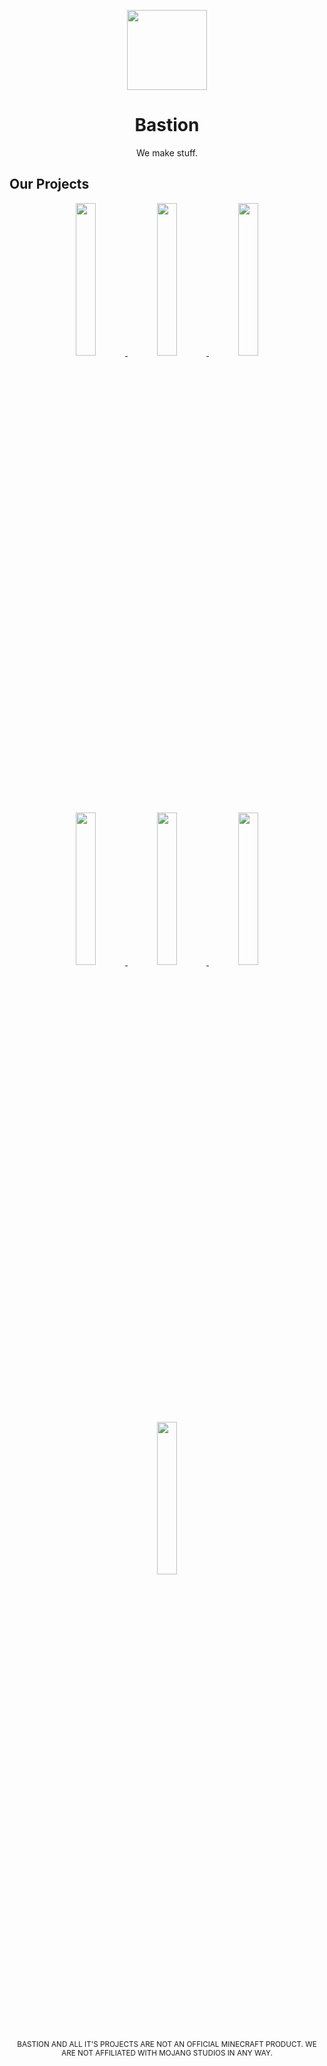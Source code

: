 <p align="center"><img src="https://bastionmc.github.io/github/assets/profile/organisation_icon.png" height="128px" width="128px"></p>
<h1 align="center">Bastion</h1><p align="center">We make stuff.</p>

## Our Projects
<p align="center">
<a href="https://github.com/BastionMC/BastionLauncher">
<img width="25%" src="https://bastionmc.github.io/github/assets/profile/project_banners/bastion_launcher.png">
</a>
<a href="https://github.com/BastionMC/MCWebGUI">
<img width="25%" src="https://bastionmc.github.io/github/assets/profile/project_banners/mcwebgui.png">
</a>
<a href="https://github.com/BastionMC/QuartzServer">
<img width="25%" src="https://bastionmc.github.io/github/assets/profile/project_banners/quartz_server.png">
</a>
<a href="https://github.com/BastionMC/Nylium">
<img width="25%" src="https://bastionmc.github.io/github/assets/profile/project_banners/nylium.png">
</a>
<a href="https://github.com/BastionMC/Netherrack">
<img width="25%" src="https://bastionmc.github.io/github/assets/profile/project_banners/netherrack.png">
</a>
<a href="https://github.com/BastionMC/QuartzClient">
<img width="25%" src="https://bastionmc.github.io/github/assets/profile/project_banners/quartz_client.png">
</a>
<a href="https://github.com/BastionMC/BastionInstaller">
<img width="25%" src="https://bastionmc.github.io/github/assets/profile/project_banners/bastion_installer.png">
</a>
</p>

<p align="center"><sub>BASTION AND ALL IT'S PROJECTS ARE NOT AN OFFICIAL MINECRAFT PRODUCT. WE ARE NOT AFFILIATED WITH MOJANG STUDIOS IN ANY WAY.</sub></p>
